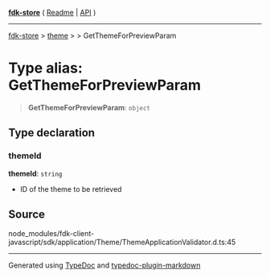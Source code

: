 [**fdk-store**](../../../README.md) ( [Readme](../../../README.md) \| [API](../../../API.md) )

---

[fdk-store](../../../API.md) > [theme](../../README.md) > [<internal>](../README.md) > GetThemeForPreviewParam

# Type alias: GetThemeForPreviewParam

> **GetThemeForPreviewParam**: `object`

## Type declaration

### themeId

**themeId**: `string`

- ID of the theme to be retrieved

## Source

node_modules/fdk-client-javascript/sdk/application/Theme/ThemeApplicationValidator.d.ts:45

---

Generated using [TypeDoc](https://typedoc.org/) and [typedoc-plugin-markdown](https://www.npmjs.com/package/typedoc-plugin-markdown)
